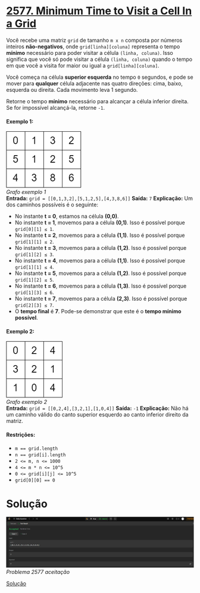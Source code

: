 # [2577. Minimum Time to Visit a Cell In a Grid](https://leetcode.com/problems/minimum-time-to-visit-a-cell-in-a-grid/description/?envType=daily-question&envId=2024-11-29) 

Você recebe uma matriz `grid` de tamanho `m x n` composta por números inteiros **não-negativos**, onde `grid[linha][coluna]` representa o tempo **mínimo** necessário para poder visitar a célula `(linha, coluna)`. Isso significa que você só pode visitar a célula `(linha, coluna)` quando o tempo em que você a visita for maior ou igual a `grid[linha][coluna]`.

Você começa na célula **superior esquerda** no tempo `0` segundos, e pode se mover para **qualquer** célula adjacente nas quatro direções: cima, baixo, esquerda ou direita. Cada movimento leva 1 segundo.

Retorne o tempo **mínimo** necessário para alcançar a célula inferior direita. Se for impossível alcançá-la, retorne `-1`.

#### Exemplo 1:
![Grafo exemplo 1](https://github.com/projeto-de-algoritmos-2025/Grafos2_ExerciciosResolvidos-Leetcode/blob/ae1809ca00db9c44b883091b07df18a0c685e8c9/Problema_2577/img/ex1.png)<br>
*Grafo exemplo 1* <br>
**Entrada:** `grid = [[0,1,3,2],[5,1,2,5],[4,3,8,6]]`
**Saída:** `7`
**Explicação:** Um dos caminhos possíveis é o seguinte:
- No instante **t = 0**, estamos na célula **(0,0)**.
- No instante **t = 1**, movemos para a célula **(0,1)**. Isso é possível porque `grid[0][1] ≤ 1`.
- No instante **t = 2**, movemos para a célula **(1,1)**. Isso é possível porque `grid[1][1] ≤ 2`.
- No instante **t = 3**, movemos para a célula **(1,2)**. Isso é possível porque `grid[1][2] ≤ 3`.
- No instante **t = 4**, movemos para a célula **(1,1)**. Isso é possível porque `grid[1][1] ≤ 4`.
- No instante **t = 5**, movemos para a célula **(1,2)**. Isso é possível porque `grid[1][2] ≤ 5`.
- No instante **t = 6**, movemos para a célula **(1,3)**. Isso é possível porque `grid[1][3] ≤ 6`.
- No instante **t = 7**, movemos para a célula **(2,3)**. Isso é possível porque `grid[2][3] ≤ 7`.
- O **tempo final** é **7**. Pode-se demonstrar que este é o **tempo mínimo possível**.


#### Exemplo 2:
![Grafo exemplo 2](https://github.com/projeto-de-algoritmos-2025/Grafos2_ExerciciosResolvidos-Leetcode/blob/ae1809ca00db9c44b883091b07df18a0c685e8c9/Problema_2577/img/ex2.png)<br>
*Grafo exemplo 2* <br>
**Entrada:** `grid = [[0,2,4],[3,2,1],[1,0,4]]`
**Saída:** `-1`
**Explicação:** Não há um caminho válido do canto superior esquerdo ao canto inferior direito da matriz.

#### Restrições:
- `m == grid.length`
- `n == grid[i].length`
- `2 <= m, n <= 1000`
- `4 <= m * n <= 10^5`
- `0 <= grid[i][j] <= 10^5`
- `grid[0][0] == 0`

# Solução
![Problema 2577](https://github.com/projeto-de-algoritmos-2025/Grafos2_ExerciciosResolvidos-Leetcode/blob/ae1809ca00db9c44b883091b07df18a0c685e8c9/Problema_2577/img/prob2577.png) <br>
*Problema 2577 aceitação*

[Solução](https://github.com/projeto-de-algoritmos-2025/Grafos2_ExerciciosResolvidos-Leetcode/blob/ae1809ca00db9c44b883091b07df18a0c685e8c9/Problema_2577/problema2577.py)